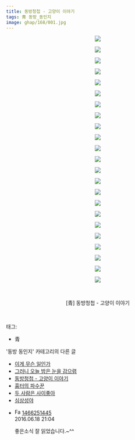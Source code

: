 ```yaml
---
title: 동방청첩 - 고양이 이야기
tags: 青 동방_동인지
image: ghap/168/001.jpg
---
```

<div class="article">
<p style="text-align: center; clear: none; float: none;"><img src="{{ site.nasurl }}/ghap/168/001.jpg"/></p>
<p style="text-align: center; clear: none; float: none;"><img src="{{ site.nasurl }}/ghap/168/002.jpg"/></p>
<p style="text-align: center; clear: none; float: none;"><img src="{{ site.nasurl }}/ghap/168/003.jpg"/></p>
<p style="text-align: center; clear: none; float: none;"><img src="{{ site.nasurl }}/ghap/168/004.jpg"/></p>
<p style="text-align: center; clear: none; float: none;"><img src="{{ site.nasurl }}/ghap/168/005.jpg"/></p>
<p style="text-align: center; clear: none; float: none;"><img src="{{ site.nasurl }}/ghap/168/006.jpg"/></p>
<p style="text-align: center; clear: none; float: none;"><img src="{{ site.nasurl }}/ghap/168/007.jpg"/></p>
<p style="text-align: center; clear: none; float: none;"><img src="{{ site.nasurl }}/ghap/168/008.jpg"/></p>
<p style="text-align: center; clear: none; float: none;"><img src="{{ site.nasurl }}/ghap/168/009.jpg"/></p>
<p style="text-align: center; clear: none; float: none;"><img src="{{ site.nasurl }}/ghap/168/010.jpg"/></p>
<p style="text-align: center; clear: none; float: none;"><img src="{{ site.nasurl }}/ghap/168/011.jpg"/></p>
<p style="text-align: center; clear: none; float: none;"><img src="{{ site.nasurl }}/ghap/168/012.jpg"/></p>
<p style="text-align: center; clear: none; float: none;"><img src="{{ site.nasurl }}/ghap/168/013.jpg"/></p>
<p style="text-align: center; clear: none; float: none;"><img src="{{ site.nasurl }}/ghap/168/014.jpg"/></p>
<p style="text-align: center; clear: none; float: none;"><img src="{{ site.nasurl }}/ghap/168/015.jpg"/></p>
<p style="text-align: center; clear: none; float: none;"><img src="{{ site.nasurl }}/ghap/168/016.jpg"/></p>
<p style="text-align: center; clear: none; float: none;"><img src="{{ site.nasurl }}/ghap/168/017.jpg"/></p>
<p style="text-align: center; clear: none; float: none;"><img src="{{ site.nasurl }}/ghap/168/018.jpg"/></p>
<p style="text-align: center; clear: none; float: none;"><img src="{{ site.nasurl }}/ghap/168/019.jpg"/></p>
<p style="text-align: center; clear: none; float: none;"><img src="{{ site.nasurl }}/ghap/168/020.jpg"/></p>
<p style="text-align: center; clear: none; float: none;"><img src="{{ site.nasurl }}/ghap/168/021.jpg"/></p>
<p style="text-align: center; clear: none; float: none;"><img src="{{ site.nasurl }}/ghap/168/022.jpg"/></p>
<p style="text-align: center; clear: none; float: none;"><img src="{{ site.nasurl }}/ghap/168/023.jpg"/></p>
<p style="text-align: center; clear: none; float: none;"><br/></p>
<p style="text-align: center; clear: none; float: none;">[青] 동방청첩 - 고양이 이야기</p>
<p><br/></p>
</div><div class="tagTrail">
<p>태그: </p>
<ul>
<li>青</li>
</ul>
</div><div class="another">
<p>'동방 동인지' 카테고리의 다른 글</p>
<ul>
<li><a href="/2016-06-18-ghap_171">이게 무슨 일인가</a></li>
<li><a href="/2016-06-18-ghap_169">그러니 오늘 밤은 눈을 감으렴</a></li>
<li><a href="/2016-06-18-ghap_168">동방청첩 - 고양이 이야기</a></li>
<li><a href="/2016-06-18-ghap_165">흉터의 파수꾼</a></li>
<li><a href="/2016-06-18-ghap_164">두 사람은 사이좋아</a></li>
<li><a href="/2016-06-18-ghap_162">심상성야</a></li>
</ul>
</div><div class="cb_module cb_fluid">
<div class="cb_wrt cb_profile">
<div class="comment">
<ul>
<li class="cb_thumb_off" id="comment14732588">
<div class="cb_comment_area">
<div class="cb_info_area">
<div class="cb_section">
<span class="cb_nick_name"><img alt="Favicon of http://blog.naver.com/kdzdsyygijfs/220730461518?24300" height="16" onerror="this.onerror=null;this.parentNode.removeChild(this)" src="http://blog.naver.com/favicon.ico" width="16"/> <a href="http://blog.naver.com/kdzdsyygijfs/220730461518?24300" onclick="return openLinkInNewWindow(this)">1466251445</a></span>
</div>
<div class="cb_section">
<span class="cb_date">2016.06.18 21:04 </span>
</div>
</div>
<div class="cb_dsc_comment">
<p class="cb_dsc">
											좋은소식 잘 읽었습니다.~^^
										</p>
</div>
</div></li>
</ul>
</div>
</div><!-- commentList close -->
</div>